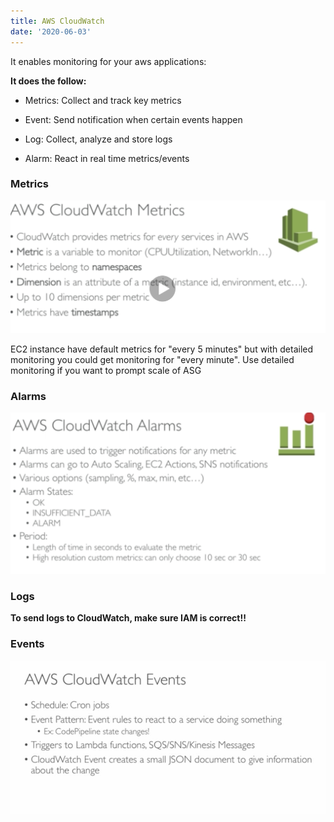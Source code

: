 ```yaml
---
title: AWS CloudWatch
date: '2020-06-03'
---
```


It enables monitoring for your aws applications:

**It does the follow:**

- Metrics: Collect and track key metrics

- Event: Send notification when certain events happen

- Log: Collect, analyze and store logs

- Alarm: React in real time metrics/events

### Metrics

![mon](./cwatchMetric.jpg)

EC2 instance have default metrics for "every 5 minutes" but with detailed monitoring you could get monitoring for "every minute". Use detailed monitoring if you want to prompt scale of ASG

### Alarms

![alarm](./alarm.jpg)

### Logs

**To send logs to CloudWatch, make sure IAM is correct!!**

### Events

![event](./event.jpg)
